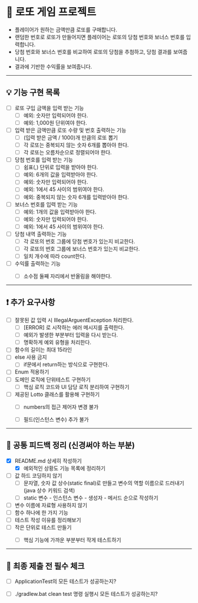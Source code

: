 # 🎰 로또 게임 프로젝트

- 플레이어가 원하는 금액만큼 로또를 구매합니다.
- 랜덤한 번호로 로또가 만들어지면 플레이어는 로또의 당첨 번호와 보너스 번호를 입력합니다.
- 당첨 번호와 보너스 번호를 비교하여 로또의 당첨을 추첨하고, 당첨 결과를 보여줍니다.
- 결과에 기반한 수익률을 보여줍니다.

--------------------------------


## 💡 기능 구현 목록
- [ ] 로또 구입 금액을 입력 받는 기능
  - [ ] 예외: 숫자만 입력되어야 한다.
  - [ ] 예외: 1,000원 단위여야 한다.
- [ ] 입력 받은 금액만큼 로또 수량 및 번호 출력하는 기능
  - [ ] (입력 받은 금액 / 1000)개 만큼의 로또 뽑기
  - [ ] 각 로또는 중복되지 않는 숫자 6개를 뽑아야 한다.
  - [ ] 각 로또는 오름차순으로 정렬되어야 한다.
- [ ] 당첨 번호를 입력 받는 기능
  - [ ] 쉼표(,) 단위로 입력을 받아야 한다.
  - [ ] 예외: 6개의 값을 입력받아야 한다.
  - [ ] 예외: 숫자만 입력되어야 한다.
  - [ ] 예외: 1에서 45 사이의 범위여야 한다.
  - [ ] 예외: 중복되지 않는 숫자 6개를 입력받아야 한다.
- [ ] 보너스 번호를 입력 받는 기능
  - [ ] 예외: 1개의 값을 입력받아야 한다.
  - [ ] 예외: 숫자만 입력되어야 한다.
  - [ ] 예외: 1에서 45 사이의 범위여야 한다.
- [ ] 당첨 내역 출력하는 기능
  - [ ] 각 로또의 번호 그룹에 당첨 번호가 있는지 비교한다.
  - [ ] 각 로또의 번호 그룹에 보너스 번호가 있는지 비교한다.
  - [ ] 일치 개수에 따라 count한다.
- [ ] 수익률 출력하는 기능
  - [ ] 소수점 둘째 자리에서 반올림을 해야한다.


--------------------------------


## ❗ 추가 요구사항
- [ ] 잘못된 값 입력 시 IllegalArguentException 처리한다.
  - [ ] [ERROR] 로 시작하는 에러 메시지를 출력한다.
  - [ ] 예외가 발생한 부분부터 입력을 다시 받는다.
  - [ ] 명확하게 예외 유형을 처리한다.
- [ ] 함수의 길이는 최대 15라인
- [ ] else 사용 금지
  - [ ] if문에서 return하는 방식으로 구현한다.
- [ ] Enum 적용하기
- [ ] 도메인 로직에 단위테스트 구현하기
  - [ ] 핵심 로직 코드와 UI 담당 로직 분리하여 구현하기
- [ ] 제공된 Lotto 클래스를 활용해 구현하기
  - [ ] numbers의 접근 제어자 변경 불가
  - [ ] 필드(인스턴스 변수) 추가 불가


--------------------------------


## 👀 공통 피드백 정리 (신경써야 하는 부분)
- [x] README.md 상세히 작성하기
  - [x] 예외적인 상황도 기능 목록에 정리하기
- [ ] 값 하드 코딩하지 않기
  - [ ] 문자열, 숫자 값 상수(static final)로 만들고 변수의 역할 이름으로 드러내기(java 상수 키워드 검색)
  - [ ] static 변수 - 인스턴스 변수 - 생성자 - 메서드 순으로 작성하기
- [ ] 변수 이름에 자료형 사용하지 않기
- [ ] 함수 하나에 한 가지 기능
- [ ] 테스트 작성 이유를 정리해보기
- [ ] 작은 단위로 테스트 만들기
  - [ ] 핵심 기능에 가까운 부분부터 작게 테스트하기


--------------------------------


## 💯 최종 제출 전 필수 체크
- [ ] ApplicationTest의 모든 테스트가 성공하는지?
- [ ] ./gradlew.bat clean test 명령 실행시 모든 테스트가 성공하는지?

